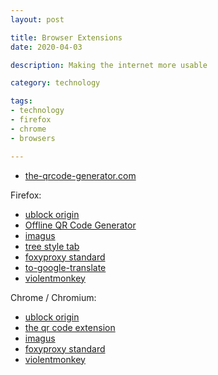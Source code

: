 ```yaml
---
layout: post

title: Browser Extensions
date: 2020-04-03

description: Making the internet more usable

category: technology

tags:
- technology
- firefox
- chrome
- browsers

---
```


* [the-qrcode-generator.com](https://www.the-qrcode-generator.com/)

Firefox:
* [ublock origin](https://addons.mozilla.org/en-US/firefox/addon/ublock-origin/)
* [Offline QR Code Generator](https://addons.mozilla.org/en-US/firefox/addon/offline-qr-code-generator/)
* [imagus](https://addons.mozilla.org/en-US/firefox/addon/imagus/)
* [tree style tab](https://addons.mozilla.org/en-US/firefox/addon/tree-style-tab/)
* [foxyproxy standard](https://addons.mozilla.org/en-US/firefox/addon/foxyproxy-standard/)
* [to-google-translate](https://addons.mozilla.org/en-US/firefox/addon/to-google-translate/)
* [violentmonkey](https://addons.mozilla.org/firefox/addon/violentmonkey/)

Chrome / Chromium:
* [ublock origin](https://chrome.google.com/webstore/detail/ublock-origin/cjpalhdlnbpafiamejdnhcphjbkeiagm)
* [the qr code extension](https://chrome.google.com/webstore/detail/the-qr-code-extension/oijdcdmnjjgnnhgljmhkjlablaejfeeb)
* [imagus](https://chrome.google.com/webstore/detail/imagus/immpkjjlgappgfkkfieppnmlhakdmaab)
* [foxyproxy standard](https://chrome.google.com/webstore/detail/foxyproxy-standard/gcknhkkoolaabfmlnjonogaaifnjlfnp)
* [violentmonkey](https://chrome.google.com/webstore/detail/violent-monkey/jinjaccalgkegednnccohejagnlnfdag)
